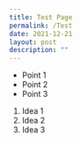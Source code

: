 ```yaml
---
title: Test Page
permalink: /Test
date: 2021-12-21
layout: post
description: ""
---
```

* Point 1
* Point 2
* Point 3

1. Idea 1 
2. Idea 2
3. Idea 3
